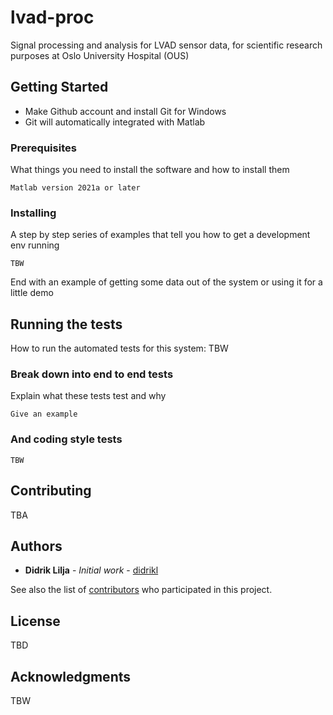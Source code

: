 # lvad-proc

Signal processing and analysis for LVAD sensor data, for scientific research purposes at Oslo University Hospital (OUS)

## Getting Started

* Make Github account and install Git for Windows
* Git will automatically integrated with Matlab


### Prerequisites

What things you need to install the software and how to install them

```
Matlab version 2021a or later
```

### Installing

A step by step series of examples that tell you how to get a development env running

```
TBW
```

End with an example of getting some data out of the system or using it for a little demo

## Running the tests

How to run the automated tests for this system:
TBW

### Break down into end to end tests

Explain what these tests test and why

```
Give an example
```

### And coding style tests

```
TBW
```

## Contributing

TBA

## Authors

* **Didrik Lilja** - *Initial work* - [didrikl](https://github.com/didrikl)

See also the list of [contributors](https://github.com/your/project/contributors) who participated in this project.

## License

TBD

## Acknowledgments

TBW

